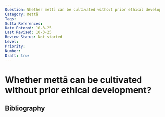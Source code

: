 ```yaml
---
Question: Whether mettā can be cultivated without prior ethical development?
Category: Mettā
Tags: 
Sutta References: 
Date Entered: 10-3-25
Last Revised: 10-3-25
Review Status: Not started
Level: 
Priority: 
Number: 
Draft: true
---
```


# Whether mettā can be cultivated without prior ethical development?

## Bibliography

<!-- 

Notes:



-->